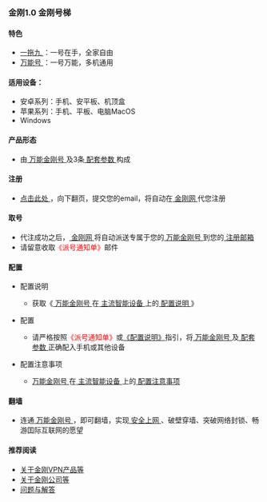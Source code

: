 ### 金刚1.0 金刚号梯

#### 特色
  - [ 一拖九 ](https://a2zitpro.github.io/web/一拖九)：一号在手，全家自由
  - [ 万能号 ](https://a2zitpro.github.io/web/万能金刚号)：一号万能，多机通用

#### 适用设备：
  - 安卓系列：手机、安平板、机顶盒
  - 苹果系列：手机、平板、电脑MacOS
  - Windows

#### 产品形态
  - 由[ 万能金刚号 ](https://a2zitpro.github.io/web/万能金刚号)及3条[ 配套参数 ](https://a2zitpro.github.io/web/金刚号的配套参数)构成

#### 注册
  - [ 点击此处 ](https://github.com/a2zitpro/web/blob/master/l2_reg.md)，向下翻页，提交您的email，将自动在[ 金刚网 ](https://a2zitpro.github.io/web/金刚中文网)代您注册

#### 取号
  - 代注成功之后，[ 金刚网 ](https://a2zitpro.github.io/web/金刚中文网)将自动派送专属于您的[ 万能金刚号 ](https://a2zitpro.github.io/web/万能金刚号)到您的[ 注册邮箱 ](https://a2zitpro.github.io/web/注册邮箱)
  - 请留意收取<font color="Red">《派号通知单》</font>邮件

#### 配置
- 配置说明
  - 获取《[ 万能金刚号 ](https://a2zitpro.github.io/web/万能金刚号)在[ 主流智能设备 ](https://a2zitpro.github.io/web/万能金刚号)上的[ 配置说明 ](https://a2zitpro.github.io/web/配置说明)》
- 配置
  - 请严格按照<font color="Red">《派号通知单》</font>或[《配置说明》](https://a2zitpro.github.io/web/配置说明)指引，将[ 万能金刚号 ](https://a2zitpro.github.io/web/万能金刚号) 及[ 配套参数 ](https://a2zitpro.github.io/web/金刚号的配套参数)正确配入手机或其他设备

- 配置注意事项
  - [ 万能金刚号 ](https://a2zitpro.github.io/web/万能金刚号)在[ 主流智能设备 ](https://a2zitpro.github.io/web/万能金刚号)上的[ 配置注意事项 ](https://a2zitpro.github.io/web/配置注意事项)

####  翻墙
  - 连通[ 万能金刚号 ](https://a2zitpro.github.io/web/万能金刚号)，即可翻墙，实现[ 安全上网 ](https://a2zitpro.github.io/web/金刚产品与服务的价值)、破壁穿墙、突破网络封锁、畅游囯际互联网的愿望

#### 推荐阅读

- [关于金刚VPN产品等](https://a2zitpro.github.io/web/列表-关于金刚VPN产品等)
- [关于金刚公司等](https://a2zitpro.github.io/web/列表-关于金刚公司及相关问题)
- [问题与解答](https://a2zitpro.github.io/web/列表-问题与解答)



